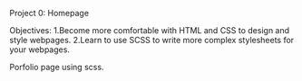 Project 0: Homepage

Objectives:
1.Become more comfortable with HTML and CSS to design and style webpages.
2.Learn to use SCSS to write more complex stylesheets for your webpages.

Porfolio page using scss.
